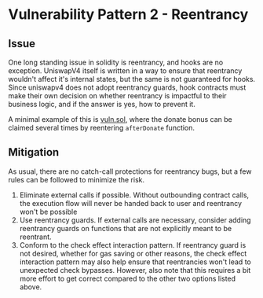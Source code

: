 # Vulnerability Pattern 2 - Reentrancy

## Issue

One long standing issue in solidity is reentrancy, and hooks are no exception. UniswapV4 itself is written in a way to ensure that reentrancy wouldn't affect it's internal states, but the same is not guaranteed for hooks. Since uniswapv4 does not adopt reentrancy guards, hook contracts must make their own decision on whether reentrancy is impactful to their business logic, and if the answer is yes, how to prevent it.

A minimal example of this is [vuln.sol](), where the donate bonus can be claimed several times by reentering `afterDonate` function.

## Mitigation

As usual, there are no catch-call protections for reentrancy bugs, but a few rules can be followed to minimize the risk.

1. Eliminate external calls if possible. Without outbounding contract calls, the execution flow will never be handed back to user and reentrancy won't be possible
2. Use reentrancy guards. If external calls are necessary, consider adding reentrancy guards on functions that are not explicitly meant to be reentrant.
3. Conform to the check effect interaction pattern. If reentrancy guard is not desired, whether for gas saving or other reasons, the check effect interaction pattern may also help ensure that reentrancies won't lead to unexpected check bypasses. However, also note that this requires a bit more effort to get correct compared to the other two options listed above.

